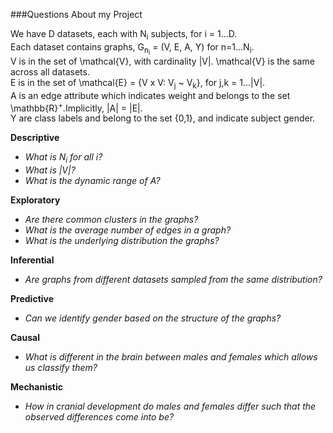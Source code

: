 ###Questions About my Project

We have D datasets, each with N<sub>i</sub> subjects, for i = 1...D.<br/>
Each dataset contains graphs, G<sub>n<sub>i</sub></sub> = (V, E, A, Y) for n=1...N<sub>i</sub>.<br/>
V is in the set of \mathcal\{V\}, with cardinality |V|. \mathcal\{V\} is the same across all datasets.<br/>
E is in the set of \mathcal\{E\} = \{V x V: V<sub>j</sub> ~ V<sub>k</sub>\}, for j,k = 1...|V|.<br/>
A is an edge attribute which indicates weight and belongs to the set \mathbb\{R\}<sup>+</sup>.Implicitly, |A| = |E|. <br/> 
Y are class labels and belong to the set {0,1}, and indicate subject gender.

**Descriptive** <br />
- *What is N<sub>i</sub> for all i?*
- *What is |V|?*
- *What is the dynamic range of A?*

**Exploratory** <br />
- *Are there common clusters in the graphs?*
- *What is the average number of edges in a graph?*
- *What is the underlying distribution the graphs?*

**Inferential** <br />
- *Are graphs from different datasets sampled from the same distribution?*


**Predictive** <br />
- *Can we identify gender based on the structure of the graphs?*

**Causal** <br />
- *What is different in the brain between males and females which allows us classify them?*

**Mechanistic** <br />
- *How in cranial development do males and females differ such that the observed differences come into be?*
